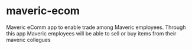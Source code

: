 # maveric-ecom
Maveric eComm app to enable trade among Maveric employees. Through this app Maveric employees will be able to sell or buy items from their maveric collegues
